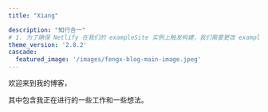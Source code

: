 ```yaml
---
title: "Xiang"

description: "知行合一"
# 1. 为了确保 Netlify 在我们的 exampleSite 实例上触发构建，我们需要更改 exampleSite 目录中的文件.
theme_version: '2.8.2'
cascade:
  featured_image: '/images/fengx-blog-main-image.jpeg'
---
```

欢迎来到我的博客，

其中包含我正在进行的一些工作和一些想法。
